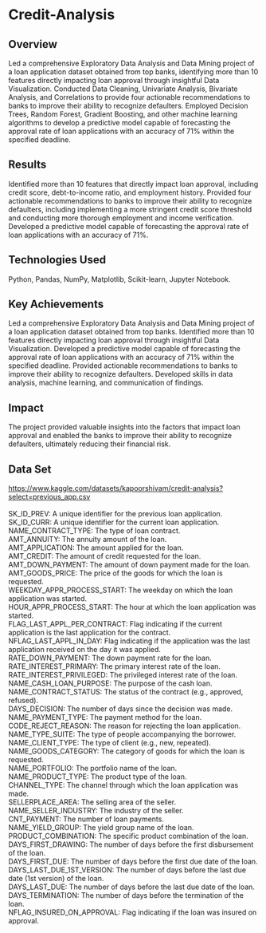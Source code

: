# Credit-Analysis


## **Overview**
Led a comprehensive Exploratory Data Analysis and Data Mining project of a loan application dataset obtained from top banks, identifying more than 10 features directly impacting loan approval through insightful Data Visualization. Conducted Data Cleaning, Univariate Analysis, Bivariate Analysis, and Correlations to provide four actionable recommendations to banks to improve their ability to recognize defaulters. Employed Decision Trees, Random Forest, Gradient Boosting, and other machine learning algorithms to develop a predictive model capable of forecasting the approval rate of loan applications with an accuracy of 71% within the specified deadline.

## **Results**
Identified more than 10 features that directly impact loan approval, including credit score, debt-to-income ratio, and employment history. Provided four actionable recommendations to banks to improve their ability to recognize defaulters, including implementing a more stringent credit score threshold and conducting more thorough employment and income verification. Developed a predictive model capable of forecasting the approval rate of loan applications with an accuracy of 71%.

## **Technologies Used**
Python, Pandas, NumPy, Matplotlib, Scikit-learn, Jupyter Notebook.

## **Key Achievements**

Led a comprehensive Exploratory Data Analysis and Data Mining project of a loan application dataset obtained from top banks.
Identified more than 10 features directly impacting loan approval through insightful Data Visualization.
Developed a predictive model capable of forecasting the approval rate of loan applications with an accuracy of 71% within the specified deadline.
Provided actionable recommendations to banks to improve their ability to recognize defaulters.
Developed skills in data analysis, machine learning, and communication of findings.

## **Impact**
The project provided valuable insights into the factors that impact loan approval and enabled the banks to improve their ability to recognize defaulters, ultimately reducing their financial risk.

## **Data Set**
https://www.kaggle.com/datasets/kapoorshivam/credit-analysis?select=previous_app.csv
</br>
</br>
SK_ID_PREV: A unique identifier for the previous loan application.
</br>
SK_ID_CURR: A unique identifier for the current loan application.
</br>
NAME_CONTRACT_TYPE: The type of loan contract.
</br>
AMT_ANNUITY: The annuity amount of the loan.
</br>
AMT_APPLICATION: The amount applied for the loan.
</br>
AMT_CREDIT: The amount of credit requested for the loan.
</br>
AMT_DOWN_PAYMENT: The amount of down payment made for the loan.
</br>
AMT_GOODS_PRICE: The price of the goods for which the loan is requested.
</br>
WEEKDAY_APPR_PROCESS_START: The weekday on which the loan application was started.
</br>
HOUR_APPR_PROCESS_START: The hour at which the loan application was started.
</br>
FLAG_LAST_APPL_PER_CONTRACT: Flag indicating if the current application is the last application for the contract.
</br>
NFLAG_LAST_APPL_IN_DAY: Flag indicating if the application was the last application received on the day it was applied.
</br>
RATE_DOWN_PAYMENT: The down payment rate for the loan.
</br>
RATE_INTEREST_PRIMARY: The primary interest rate of the loan.
</br>
RATE_INTEREST_PRIVILEGED: The privileged interest rate of the loan.
</br>
NAME_CASH_LOAN_PURPOSE: The purpose of the cash loan.
</br>
NAME_CONTRACT_STATUS: The status of the contract (e.g., approved, refused).
</br>
DAYS_DECISION: The number of days since the decision was made.
</br>
NAME_PAYMENT_TYPE: The payment method for the loan.
</br>
CODE_REJECT_REASON: The reason for rejecting the loan application.
</br>
NAME_TYPE_SUITE: The type of people accompanying the borrower.
</br>
NAME_CLIENT_TYPE: The type of client (e.g., new, repeated).
</br>
NAME_GOODS_CATEGORY: The category of goods for which the loan is requested.
</br>
NAME_PORTFOLIO: The portfolio name of the loan.
</br>
NAME_PRODUCT_TYPE: The product type of the loan.
</br>
CHANNEL_TYPE: The channel through which the loan application was made.
</br>
SELLERPLACE_AREA: The selling area of the seller.
</br>
NAME_SELLER_INDUSTRY: The industry of the seller.
</br>
CNT_PAYMENT: The number of loan payments.
</br>
NAME_YIELD_GROUP: The yield group name of the loan.
</br>
PRODUCT_COMBINATION: The specific product combination of the loan.
</br>
DAYS_FIRST_DRAWING: The number of days before the first disbursement of the loan.
</br>
DAYS_FIRST_DUE: The number of days before the first due date of the loan.
</br>
DAYS_LAST_DUE_1ST_VERSION: The number of days before the last due date (1st version) of the loan.
</br>
DAYS_LAST_DUE: The number of days before the last due date of the loan.
</br>
DAYS_TERMINATION: The number of days before the termination of the loan.
</br>
NFLAG_INSURED_ON_APPROVAL: Flag indicating if the loan was insured on approval.
